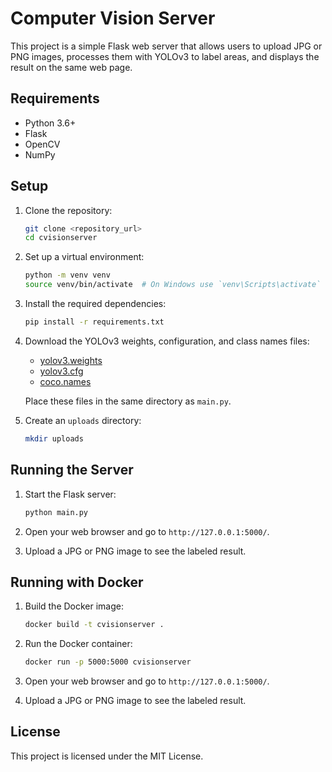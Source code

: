 # Computer Vision Server

This project is a simple Flask web server that allows users to upload JPG or PNG images, processes them with YOLOv3 to label areas, and displays the result on the same web page.

## Requirements

- Python 3.6+
- Flask
- OpenCV
- NumPy

## Setup

1. Clone the repository:
    ```bash
    git clone <repository_url>
    cd cvisionserver
    ```

2. Set up a virtual environment:
    ```bash
    python -m venv venv
    source venv/bin/activate  # On Windows use `venv\Scripts\activate`
    ```

3. Install the required dependencies:
    ```bash
    pip install -r requirements.txt
    ```

4. Download the YOLOv3 weights, configuration, and class names files:
    - [yolov3.weights](https://pjreddie.com/media/files/yolov3.weights)
    - [yolov3.cfg](https://github.com/pjreddie/darknet/blob/master/cfg/yolov3.cfg)
    - [coco.names](https://github.com/pjreddie/darknet/blob/master/data/coco.names)

    Place these files in the same directory as `main.py`.

5. Create an `uploads` directory:
    ```bash
    mkdir uploads
    ```

## Running the Server

1. Start the Flask server:
    ```bash
    python main.py
    ```

2. Open your web browser and go to `http://127.0.0.1:5000/`.

3. Upload a JPG or PNG image to see the labeled result.

## Running with Docker

1. Build the Docker image:
    ```bash
    docker build -t cvisionserver .
    ```

2. Run the Docker container:
    ```bash
    docker run -p 5000:5000 cvisionserver
    ```

3. Open your web browser and go to `http://127.0.0.1:5000/`.

4. Upload a JPG or PNG image to see the labeled result.

## License

This project is licensed under the MIT License.
